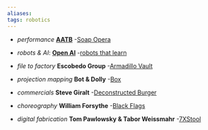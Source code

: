 ```yaml
---
aliases: 
tags: robotics
---
```


- *performance*
[**AATB**](https://www.aatb.ch/) -[Soap Opera](https://www.aatb.ch/exhibitions/soap-opera-va-dundee-gbr-2019/)

- *robots & AI*:
[**Open AI**](https://openai.com/) -[robots that learn](https://www.youtube.com/watch?v=0iYxqo1_nJA)

- *file to factory*
**Escobedo Group** -[Armadillo Vault](http://www.armadillovault.com/)

- *projection mapping*
**Bot & Dolly** -[Box](https://www.youtube.com/watch?v=lX6JcybgDFo)

- *commercials*
**Steve Giralt** -[Deconstructed Burger](https://vimeo.com/178939743)

- *choreography*
**William Forsythe** -[Black Flags](https://www.youtube.com/watch?v=6XVrrmm9jno)

- *digital fabrication*
**Tom Pawlowsky & Tabor Weissmahr** -[7XStool](https://www.youtube.com/watch?v=Haz7rilcjHA)


